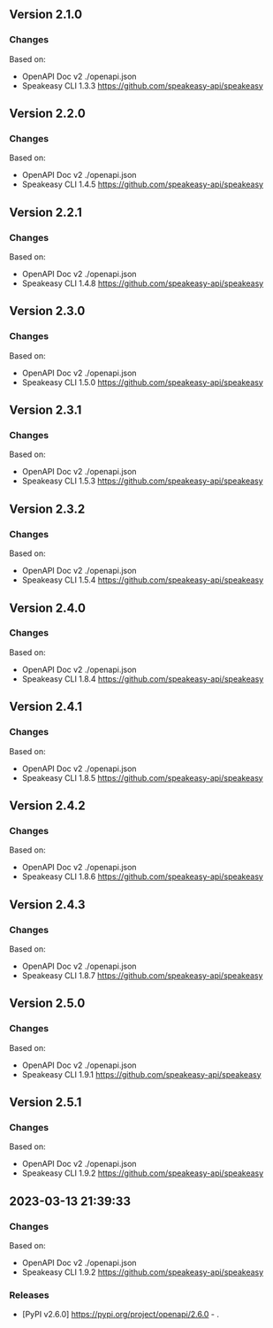 

## Version 2.1.0
### Changes
Based on:
- OpenAPI Doc v2 ./openapi.json
- Speakeasy CLI 1.3.3 https://github.com/speakeasy-api/speakeasy

## Version 2.2.0
### Changes
Based on:
- OpenAPI Doc v2 ./openapi.json
- Speakeasy CLI 1.4.5 https://github.com/speakeasy-api/speakeasy

## Version 2.2.1
### Changes
Based on:
- OpenAPI Doc v2 ./openapi.json
- Speakeasy CLI 1.4.8 https://github.com/speakeasy-api/speakeasy

## Version 2.3.0
### Changes
Based on:
- OpenAPI Doc v2 ./openapi.json
- Speakeasy CLI 1.5.0 https://github.com/speakeasy-api/speakeasy

## Version 2.3.1
### Changes
Based on:
- OpenAPI Doc v2 ./openapi.json
- Speakeasy CLI 1.5.3 https://github.com/speakeasy-api/speakeasy

## Version 2.3.2
### Changes
Based on:
- OpenAPI Doc v2 ./openapi.json
- Speakeasy CLI 1.5.4 https://github.com/speakeasy-api/speakeasy

## Version 2.4.0
### Changes
Based on:
- OpenAPI Doc v2 ./openapi.json
- Speakeasy CLI 1.8.4 https://github.com/speakeasy-api/speakeasy

## Version 2.4.1
### Changes
Based on:
- OpenAPI Doc v2 ./openapi.json
- Speakeasy CLI 1.8.5 https://github.com/speakeasy-api/speakeasy

## Version 2.4.2
### Changes
Based on:
- OpenAPI Doc v2 ./openapi.json
- Speakeasy CLI 1.8.6 https://github.com/speakeasy-api/speakeasy

## Version 2.4.3
### Changes
Based on:
- OpenAPI Doc v2 ./openapi.json
- Speakeasy CLI 1.8.7 https://github.com/speakeasy-api/speakeasy

## Version 2.5.0
### Changes
Based on:
- OpenAPI Doc v2 ./openapi.json
- Speakeasy CLI 1.9.1 https://github.com/speakeasy-api/speakeasy

## Version 2.5.1
### Changes
Based on:
- OpenAPI Doc v2 ./openapi.json
- Speakeasy CLI 1.9.2 https://github.com/speakeasy-api/speakeasy

## 2023-03-13 21:39:33
### Changes
Based on:
- OpenAPI Doc v2 ./openapi.json
- Speakeasy CLI 1.9.2 https://github.com/speakeasy-api/speakeasy
### Releases
- [PyPI v2.6.0] https://pypi.org/project/openapi/2.6.0 - .